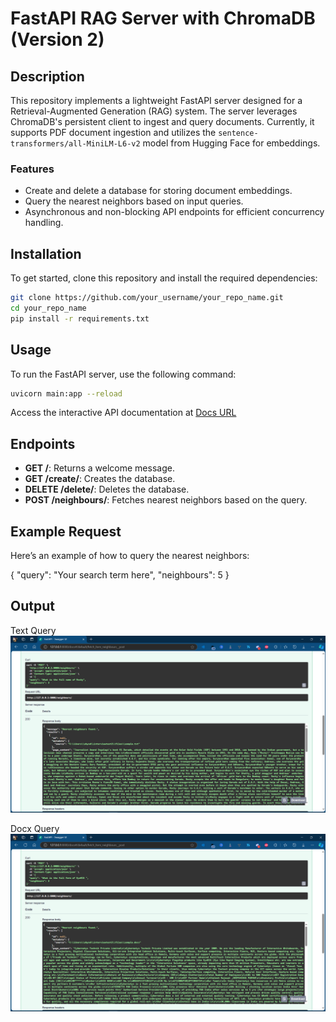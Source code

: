 # FastAPI RAG Server with ChromaDB (Version 2)

## Description
This repository implements a lightweight FastAPI server designed for a Retrieval-Augmented Generation (RAG) system. The server leverages ChromaDB's persistent client to ingest and query documents. Currently, it supports PDF document ingestion and utilizes the `sentence-transformers/all-MiniLM-L6-v2` model from Hugging Face for embeddings.

### Features
- Create and delete a database for storing document embeddings.
- Query the nearest neighbors based on input queries.
- Asynchronous and non-blocking API endpoints for efficient concurrency handling.

## Installation
To get started, clone this repository and install the required dependencies:

```bash
git clone https://github.com/your_username/your_repo_name.git
cd your_repo_name
pip install -r requirements.txt
```

## Usage

To run the FastAPI server, use the following command:
```bash
uvicorn main:app --reload
```
Access the interactive API documentation at [Docs URL](http://127.0.0.1:8000/docs)

## Endpoints

- **GET /**: Returns a welcome message.
- **GET /create/**: Creates the database.
- **DELETE /delete/**: Deletes the database.
- **POST /neighbours/**: Fetches nearest neighbors based on the query.

## Example Request
Here’s an example of how to query the nearest neighbors:

{
  "query": "Your search term here",
  "neighbours": 5
}

## Output
Text Query
![text query.png](https://github.com/SuyogB/fastapi-chroma-rag/blob/main/text%20query.png)

Docx Query
![docx query.png](https://github.com/SuyogB/fastapi-chroma-rag/blob/main/docx%20query.png)


